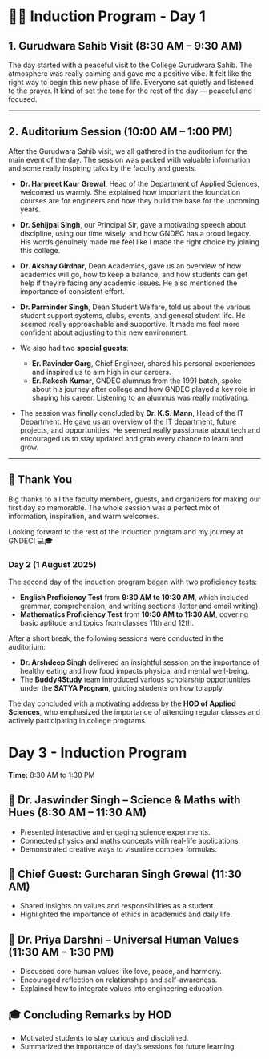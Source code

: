 # 🧑‍🎓 Induction Program - Day 1

## 1. Gurudwara Sahib Visit (8:30 AM – 9:30 AM)

The day started with a peaceful visit to the College Gurudwara Sahib. The atmosphere was really calming and gave me a positive vibe. It felt like the right way to begin this new phase of life. Everyone sat quietly and listened to the prayer. It kind of set the tone for the rest of the day — peaceful and focused.

---

## 2. Auditorium Session (10:00 AM – 1:00 PM)

After the Gurudwara Sahib visit, we all gathered in the auditorium for the main event of the day. The session was packed with valuable information and some really inspiring talks by the faculty and guests.

- **Dr. Harpreet Kaur Grewal**, Head of the Department of Applied Sciences, welcomed us warmly. She explained how important the foundation courses are for engineers and how they build the base for the upcoming years.

- **Dr. Sehijpal Singh**, our Principal Sir, gave a motivating speech about discipline, using our time wisely, and how GNDEC has a proud legacy. His words genuinely made me feel like I made the right choice by joining this college.

- **Dr. Akshay Girdhar**, Dean Academics, gave us an overview of how academics will go, how to keep a balance, and how students can get help if they’re facing any academic issues. He also mentioned the importance of consistent effort.

- **Dr. Parminder Singh**, Dean Student Welfare, told us about the various student support systems, clubs, events, and general student life. He seemed really approachable and supportive. It made me feel more confident about adjusting to this new environment.

- We also had two **special guests**:  
  - **Er. Ravinder Garg**, Chief Engineer, shared his personal experiences and inspired us to aim high in our careers.  
  - **Er. Rakesh Kumar**, GNDEC alumnus from the 1991 batch, spoke about his journey after college and how GNDEC played a key role in shaping his career. Listening to an alumnus was really motivating.

- The session was finally concluded by **Dr. K.S. Mann**, Head of the IT Department. He gave us an overview of the IT department, future projects, and opportunities. He seemed really passionate about tech and encouraged us to stay updated and grab every chance to learn and grow.

---

## 🙏 Thank You

Big thanks to all the faculty members, guests, and organizers for making our first day so memorable. The whole session was a perfect mix of information, inspiration, and warm welcomes.

Looking forward to the rest of the induction program and my journey at GNDEC! 💻🎓

### Day 2 (1 August 2025)

The second day of the induction program began with two proficiency tests:

- **English Proficiency Test** from **9:30 AM to 10:30 AM**, which included grammar, comprehension, and writing sections (letter and email writing).
- **Mathematics Proficiency Test** from **10:30 AM to 11:30 AM**, covering basic aptitude and topics from classes 11th and 12th.

After a short break, the following sessions were conducted in the auditorium:

- **Dr. Arshdeep Singh** delivered an insightful session on the importance of healthy eating and how food impacts physical and mental well-being.
- The **Buddy4Study** team introduced various scholarship opportunities under the **SATYA Program**, guiding students on how to apply.

The day concluded with a motivating address by the **HOD of Applied Sciences**, who emphasized the importance of attending regular classes and actively participating in college programs.

# Day 3 - Induction Program

**Time:** 8:30 AM to 1:30 PM

## 🧪 Dr. Jaswinder Singh – Science & Maths with Hues (8:30 AM – 11:30 AM)
- Presented interactive and engaging science experiments.
- Connected physics and maths concepts with real-life applications.
- Demonstrated creative ways to visualize complex formulas.

## 🎤 Chief Guest: Gurcharan Singh Grewal (11:30 AM)
- Shared insights on values and responsibilities as a student.
- Highlighted the importance of ethics in academics and daily life.

## 🌱 Dr. Priya Darshni – Universal Human Values (11:30 AM – 1:30 PM)
- Discussed core human values like love, peace, and harmony.
- Encouraged reflection on relationships and self-awareness.
- Explained how to integrate values into engineering education.

## 🎓 Concluding Remarks by HOD
- Motivated students to stay curious and disciplined.
- Summarized the importance of day’s sessions for future learning.
